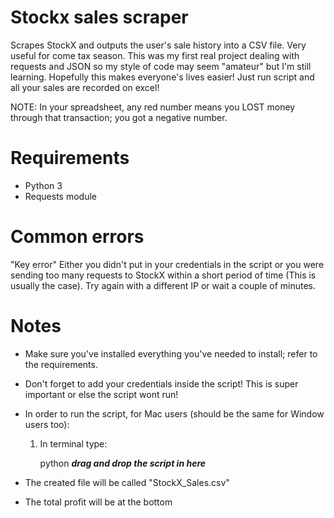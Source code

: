 # Stockx sales scraper
Scrapes StockX and outputs the user's sale history into a CSV file. Very useful for come tax season. This was my first 
real project dealing with requests and JSON so my style of code may seem "amateur" but I'm still learning. Hopefully this
makes everyone's lives easier! Just run script and all your sales are recorded on excel!

NOTE: In your spreadsheet, any red number means you LOST money through that transaction; you got a negative number.

# Requirements
- Python 3
- Requests module

# Common errors

"Key error" 
 Either you didn't put in your credentials in the script or you were sending too many requests to StockX within a short period of time (This is usually the case). Try again with a different IP or wait a couple of minutes.

# Notes
- Make sure you've installed everything you've needed to install; refer to the requirements. 
 
- Don't forget to add your credentials inside the script! This is super important or else the script wont run!

- In order to run the script, for Mac users (should be the same for Window users too):
  1. In terminal type: 
  
     python ***drag and drop the script in here***


- The created file will be called "StockX_Sales.csv"

- The total profit will be at the bottom

